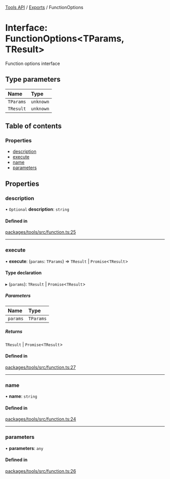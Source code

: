 <!-- 
 ⚠️  AUTO-GENERATED FILE - DO NOT EDIT MANUALLY
 This file is automatically generated by scripts/docs-generator.js
 To make changes, edit the source TypeScript files or update the generator script
-->

[Tools API](../../) / [Exports](../modules) / FunctionOptions

# Interface: FunctionOptions\<TParams, TResult\>

Function options interface

## Type parameters

| Name | Type |
| :------ | :------ |
| `TParams` | `unknown` |
| `TResult` | `unknown` |

## Table of contents

### Properties

- [description](FunctionOptions#description)
- [execute](FunctionOptions#execute)
- [name](FunctionOptions#name)
- [parameters](FunctionOptions#parameters)

## Properties

### description

• `Optional` **description**: `string`

#### Defined in

[packages/tools/src/function.ts:25](https://github.com/woojubb/robota/blob/5baf93af575921706aa46fe1ad8da7f17667ecdd/packages/tools/src/function.ts#L25)

___

### execute

• **execute**: (`params`: `TParams`) => `TResult` \| `Promise`\<`TResult`\>

#### Type declaration

▸ (`params`): `TResult` \| `Promise`\<`TResult`\>

##### Parameters

| Name | Type |
| :------ | :------ |
| `params` | `TParams` |

##### Returns

`TResult` \| `Promise`\<`TResult`\>

#### Defined in

[packages/tools/src/function.ts:27](https://github.com/woojubb/robota/blob/5baf93af575921706aa46fe1ad8da7f17667ecdd/packages/tools/src/function.ts#L27)

___

### name

• **name**: `string`

#### Defined in

[packages/tools/src/function.ts:24](https://github.com/woojubb/robota/blob/5baf93af575921706aa46fe1ad8da7f17667ecdd/packages/tools/src/function.ts#L24)

___

### parameters

• **parameters**: `any`

#### Defined in

[packages/tools/src/function.ts:26](https://github.com/woojubb/robota/blob/5baf93af575921706aa46fe1ad8da7f17667ecdd/packages/tools/src/function.ts#L26)
